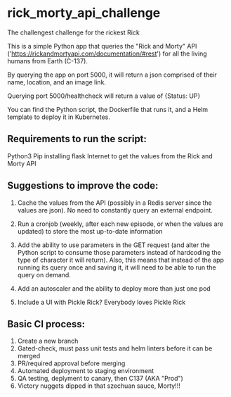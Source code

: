 # rick_morty_api_challenge
The challengest challenge for the rickest Rick

This is a simple Python app that queries the "Rick and Morty" API ('https://rickandmortyapi.com/documentation/#rest') for all the living humans from Earth (C-137).

By querying the app on port 5000, it will return a json comprised of their name, location, and an image link.

Querying port 5000/healthcheck will return a value of {Status: UP}

You can find the Python script, the Dockerfile that runs it, and a Helm template to deploy it in Kubernetes. 

## Requirements to run the script: 
Python3
Pip installing flask
Internet to get the values from the Rick and Morty API

## Suggestions to improve the code:
1. Cache the values from the API (possibly in a Redis server since the values are json). No need to constantly query an external endpoint.

2. Run a cronjob (weekly, after each new episode, or when the values are updated) to store the most up-to-date information

3. Add the ability to use parameters in the GET request (and alter the Python script to consume those parameters instead of hardcoding the type of character it will return). Also, this means that instead of the app running its query once and saving it, it will need to be able to run the query on demand. 

4. Add an autoscaler and the ability to deploy more than just one pod

5. Include a UI with Pickle Rick? Everybody loves Pickle Rick

## Basic CI process:
1. Create a new branch
2. Gated-check, must pass unit tests and helm linters before it can be merged
3. PR/required approval before merging
4. Automated deployment to staging environment 
5. QA testing, deplyment to canary, then C137 (AKA "Prod")
6. Victory nuggets dipped in that szechuan sauce, Morty!!!

